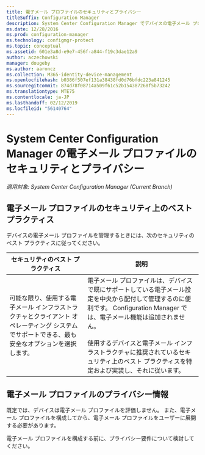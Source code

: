 ```yaml
---
title: 電子メール プロファイルのセキュリティとプライバシー
titleSuffix: Configuration Manager
description: System Center Configuration Manager でデバイスの電子メール プロファイルを管理する場合のセキュリティのベスト プラクティスについて説明します。
ms.date: 12/28/2016
ms.prod: configuration-manager
ms.technology: configmgr-protect
ms.topic: conceptual
ms.assetid: 601e3a8d-e9e7-456f-a844-f19c3dae12a9
author: aczechowski
manager: dougeby
ms.author: aaroncz
ms.collection: M365-identity-device-management
ms.openlocfilehash: b0386f507ef131a38438fd0d76bfdc223a841245
ms.sourcegitcommit: 874d78f08714a509f61c52b154387268f5b73242
ms.translationtype: MTE75
ms.contentlocale: ja-JP
ms.lasthandoff: 02/12/2019
ms.locfileid: "56140764"
---
```

# <a name="security-and-privacy-for-email-profiles-in-system-center-configuration-manager"></a>System Center Configuration Manager の電子メール プロファイルのセキュリティとプライバシー

*適用対象: System Center Configuration Manager (Current Branch)*

## <a name="security-best-practices-for-email-profiles"></a>電子メール プロファイルのセキュリティ上のベスト プラクティス  
 デバイスの電子メール プロファイルを管理するときには、次のセキュリティのベスト プラクティスに従ってください。  

|セキュリティのベスト プラクティス|説明|  
|----------------------------|----------------------|  
|可能な限り、使用する電子メール インフラストラクチャとクライアント オペレーティング システムでサポートできる、最も安全なオプションを選択します。|電子メール プロファイルは、デバイスで既にサポートしている電子メール設定を中央から配付して管理するのに便利です。 Configuration Manager では、電子メール機能は追加されません。<br /><br /> 使用するデバイスと電子メール インフラストラクチャに推奨されているセキュリティ上のベスト プラクティスを特定および実装し、それに従います。|  

## <a name="privacy-information-for-email-profiles"></a>電子メール プロファイルのプライバシー情報  
 既定では、デバイスは電子メール プロファイルを評価しません。 また、電子メール プロファイルを構成してから、電子メール プロファイルをユーザーに展開する必要があります。  

 電子メール プロファイルを構成する前に、プライバシー要件について検討してください。  
